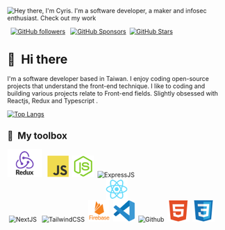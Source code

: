 
![Hey there, I'm Cyris. I'm a software developer, a maker and infosec enthusiast. Check out my work](https://media.giphy.com/media/astF7CQZMoncz2xzp1/giphy.gif)

&nbsp; [![GitHub followers](https://img.shields.io/github/followers/AnsonLoHK?logo=GitHub&style=for-the-badge)](https://github.com/AnsonLoHK)
&nbsp; [![GitHub Sponsors](https://img.shields.io/github/sponsors/AnsonLoHK?color=BF4B8A&logo=githubsponsors&style=for-the-badge&label=Sponsor%20on%20Github)](https://github.com/sponsors/AnsonLoHK)&nbsp; [![GitHub Stars](https://img.shields.io/github/stars/AnsonLoHK?logo=github&style=for-the-badge)]([[https://github.com/AnsonLoHK](https://github.com/AnsonLoHK)](https://github.com/AnsonLoHK))

# 👋 &nbsp;Hi there

I'm a software developer based in Taiwan. I enjoy coding open-source projects that understand the front-end technique.
I like to coding and building various projects relate to Front-end fields. 
Slightly obsessed with Reactjs, Redux and Typescript .

<!--[![Anurag's GitHub stats](https://github-readme-stats.vercel.app/api?AnsonLoHK=urekd&theme=radical)](https://github.com/anuraghazra/github-readme-stats)-->
[![Top Langs](https://github-readme-stats.vercel.app/api/top-langs/?username=AnsonLoHK&layout=compact&theme=Gradient&langs_count=6)](https://github.com/anuraghazra/github-readme-stats)



## 🧰 &nbsp;My toolbox
<img src="https://raw.githubusercontent.com/AnsonLoHK/AnsonLoHK/main/Redux.png" alt="Redux" width="80" height="65"/> &nbsp;
<img  src="https://raw.githubusercontent.com/devicons/devicon/1119b9f84c0290e0f0b38982099a2bd027a48bf1/icons/javascript/javascript-original.svg" alt="JavaScript" width="50" height="50"/> &nbsp;<img  src="https://raw.githubusercontent.com/devicons/devicon/1119b9f84c0290e0f0b38982099a2bd027a48bf1/icons/nodejs/nodejs-plain.svg" alt="NodeJS" width="50" height="50"/> &nbsp;<img  src="https://github.com/CyrisXD/CyrisXD/raw/master/assets/ExpressJS.png" alt="ExpressJS"/> &nbsp; <img  src="https://raw.githubusercontent.com/devicons/devicon/1119b9f84c0290e0f0b38982099a2bd027a48bf1/icons/react/react-original.svg" alt="ReactJS" width="50" height="50" style="margin:0 auto; display:block;"/> &nbsp;<img  src="https://github.com/CyrisXD/CyrisXD/raw/master/assets/NextJS.png" alt="NextJS"/> &nbsp; <img  src="https://github.com/CyrisXD/CyrisXD/raw/master/assets/TailwindCSS.png" alt="TailwindCSS"/> &nbsp;<img src="https://raw.githubusercontent.com/devicons/devicon/1119b9f84c0290e0f0b38982099a2bd027a48bf1/icons/firebase/firebase-plain-wordmark.svg" alt="Firebase" width="50" height="50"/> &nbsp;<img  src="https://raw.githubusercontent.com/devicons/devicon/1119b9f84c0290e0f0b38982099a2bd027a48bf1/icons/vscode/vscode-original.svg" alt="VSCode" width="50" height="50"/> &nbsp;<img  src="https://github.com/CyrisXD/CyrisXD/raw/master/assets/Github.png" alt="Github"/> &nbsp;<img  src="https://raw.githubusercontent.com/devicons/devicon/1119b9f84c0290e0f0b38982099a2bd027a48bf1/icons/html5/html5-plain.svg" alt="HTML5" width="50" height="50"/> &nbsp;<img  src="https://raw.githubusercontent.com/devicons/devicon/1119b9f84c0290e0f0b38982099a2bd027a48bf1/icons/css3/css3-original.svg" alt="CSS3" width="50" height="50"/>

&nbsp;

<!---
AnsonLoHK/AnsonLoHK is a ✨ special ✨ repository because its `README.md` (this file) appears on your GitHub profile.
You can click the Preview link to take a look at your changes.
--->
